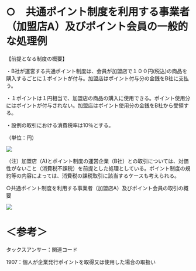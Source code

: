 # ○　共通ポイント制度を利用する事業者（加盟店A）及びポイント会員の一般的な処理例

【前提となる制度の概要】

・B社が運営する共通ポイント制度は、会員が加盟店で１００円(税込)の商品を購入するごとに１ポイントが付与。加盟店はポイント付与分の金銭をB社に支払う。

・１ポイントは１円相当で、加盟店の商品の購入に使用できる。ポイント使用分にはポイントが付与されない。加盟店はポイント使用分の金銭をB社から受領する。

・設例の取引における消費税率は10％とする。

（単位：円）

![](https://www.nta.go.jp/tmp/1f1deec1-f413-4092-9167-656752f97453/images/8c49603f35d2adc66de46b2e6de281e3033af3d5d336485ba62df6f356027dae.jpg)

（注）加盟店（A)とポイント制度の運営企業（B社）との取引については、対価性がないこと（消費税不課税）を前提とした処理としている。ポイント制度の規約等の内容によっては、消費税の課税取引に該当するケースも考えられる。

○共通ポイント制度を利用する事業者（加盟店A）及びポイント会員の取引の概要

![](https://www.nta.go.jp/tmp/1f1deec1-f413-4092-9167-656752f97453/images/80393542014d75e26264ec7103dd5356d6356239318522d4874420a226bfb575.jpg)

# ＜参考＞

タックスアンサー：関連コード

1907：個人が企業発行ポイントを取得又は使用した場合の取扱い